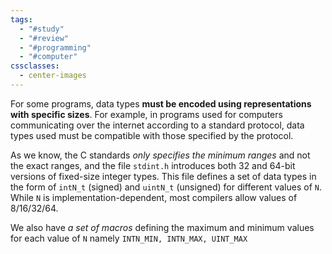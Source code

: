 ```yaml
---
tags:
  - "#study"
  - "#review"
  - "#programming"
  - "#computer"
cssclasses:
  - center-images
---
```

For some programs, data types **must be encoded using representations with specific sizes**. For example, in programs used for computers communicating over the internet according to a standard protocol, data types used must be compatible with those specified by the protocol. 

As we know, the C standards *only specifies the minimum ranges* and not the exact ranges, and the file `stdint.h` introduces both 32 and 64-bit versions of fixed-size integer types. This file defines a set of data types in the form of `intN_t` (signed) and `uintN_t` (unsigned) for different values of `N`. While `N` is implementation-dependent, most compilers allow values of 8/16/32/64. 

We also have *a set of macros* defining the maximum and minimum values for each value of `N` namely `INTN_MIN, INTN_MAX, UINT_MAX`